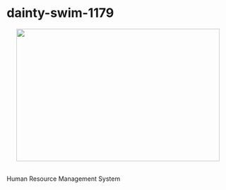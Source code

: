 # dainty-swim-1179
<p align="center">
  <img width="460" height="300" src="[http://www.fillmurray.com/460/300](https://github.com/aks-samanta/dainty-swim-1179/blob/main/com/hrgiri/images/HR.png)">
</p>
<br>
Human Resource Management System


